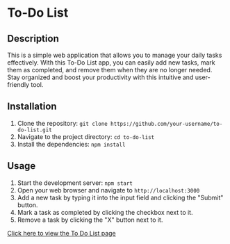 # To-Do List

## Description
This is a simple web application that allows you to manage your daily tasks effectively. With this To-Do List app, you can easily add new tasks, mark them as completed, and remove them when they are no longer needed. Stay organized and boost your productivity with this intuitive and user-friendly tool.

## Installation
1. Clone the repository: `git clone https://github.com/your-username/to-do-list.git`
2. Navigate to the project directory: `cd to-do-list`
3. Install the dependencies: `npm install`

## Usage
1. Start the development server: `npm start`
2. Open your web browser and navigate to `http://localhost:3000`
3. Add a new task by typing it into the input field and clicking the "Submit" button.
4. Mark a task as completed by clicking the checkbox next to it.
5. Remove a task by clicking the "X" button next to it.

[Click here to view the To Do List page](https://aravaravind.github.io/To-Do-List/)
